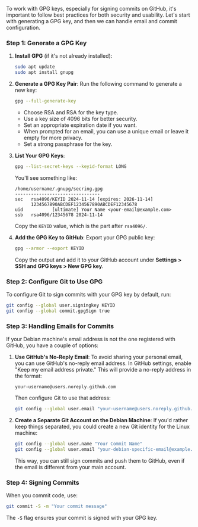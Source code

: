 To work with GPG keys, especially for signing commits on GitHub, it's important to follow best practices for both security and usability. Let's start with generating a GPG key, and then we can handle email and commit configuration.

### Step 1: Generate a GPG Key
1. **Install GPG** (if it's not already installed):
   ```bash
   sudo apt update
   sudo apt install gnupg
   ```
2. **Generate a GPG Key Pair**:
   Run the following command to generate a new key:
   ```bash
   gpg --full-generate-key
   ```
   - Choose RSA and RSA for the key type.
   - Use a key size of 4096 bits for better security.
   - Set an appropriate expiration date if you want.
   - When prompted for an email, you can use a unique email or leave it empty for more privacy.
   - Set a strong passphrase for the key.

3. **List Your GPG Keys**:
   ```bash
   gpg --list-secret-keys --keyid-format LONG
   ```
   You'll see something like:
   ```
   /home/username/.gnupg/secring.gpg
   --------------------------------
   sec   rsa4096/KEYID 2024-11-14 [expires: 2026-11-14]
         1234567890ABCDEF1234567890ABCDEF12345678
   uid           [ultimate] Your Name <your-email@example.com>
   ssb   rsa4096/12345678 2024-11-14
   ```
   Copy the `KEYID` value, which is the part after `rsa4096/`.

4. **Add the GPG Key to GitHub**:
   Export your GPG public key:
   ```bash
   gpg --armor --export KEYID
   ```
   Copy the output and add it to your GitHub account under **Settings > SSH and GPG keys > New GPG key**.

### Step 2: Configure Git to Use GPG
To configure Git to sign commits with your GPG key by default, run:
```bash
git config --global user.signingkey KEYID
git config --global commit.gpgSign true
```

### Step 3: Handling Emails for Commits
If your Debian machine's email address is not the one registered with GitHub, you have a couple of options:

1. **Use GitHub's No-Reply Email**:
   To avoid sharing your personal email, you can use GitHub's no-reply email address. In GitHub settings, enable "Keep my email address private." This will provide a no-reply address in the format:
   ```
   your-username@users.noreply.github.com
   ```
   Then configure Git to use that address:
   ```bash
   git config --global user.email "your-username@users.noreply.github.com"
   ```

2. **Create a Separate Git Account on the Debian Machine**:
   If you'd rather keep things separated, you could create a new Git identity for the Linux machine:
   ```bash
   git config --global user.name "Your Commit Name"
   git config --global user.email "your-debian-specific-email@example.com"
   ```
   This way, you can still sign commits and push them to GitHub, even if the email is different from your main account.

### Step 4: Signing Commits
When you commit code, use:
```bash
git commit -S -m "Your commit message"
```
The `-S` flag ensures your commit is signed with your GPG key.

